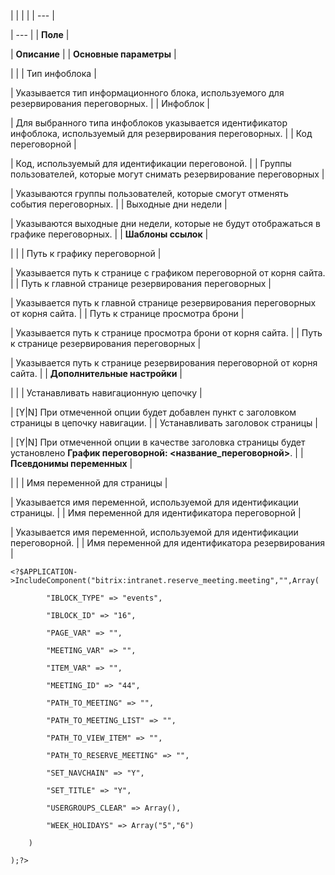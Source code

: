 |  |  |  |
| --- |

| --- |
| **Поле** |

| **Описание** |
| **Основные параметры** |

| |
| Тип инфоблока |

| Указывается тип информационного блока, используемого для резервирования переговорных. |
| Инфоблок |

| Для выбранного типа инфоблоков указывается идентификатор инфоблока, используемый для резервирования переговорных. |
| Код переговорной |

| Код, используемый для идентификации переговоной. |
| Группы пользователей, которые могут снимать резервирование переговорных |

| Указываются группы пользователей, которые смогут отменять события переговорных. |
| Выходные дни недели |

| Указываются выходные дни недели, которые не будут отображаться в графике переговорных. |
| **Шаблоны ссылок** |

| |
| Путь к графику переговорной |

| Указывается путь к странице с графиком переговорной от корня сайта. |
| Путь к главной странице резервирования переговорных |

| Указывается путь к главной странице резервирования переговорных от корня сайта. |
| Путь к странице просмотра брони |

| Указывается путь к странице просмотра брони от корня сайта. |
| Путь к странице резервирования переговорных |

| Указывается путь к странице резервирования переговорной от корня сайта. |
| **Дополнительные настройки** |

| |
| Устанавливать навигационную цепочку |

| [Y|N] При отмеченной опции будет добавлен пункт с заголовком страницы в цепочку навигации. |
| Устанавливать заголовок страницы |

| [Y|N] При отмеченной опции в качестве заголовка страницы будет установлено **График переговорной: <название\_переговорной>**. |
| **Псевдонимы переменных** |

| |
| Имя переменной для страницы |

| Указывается имя переменной, используемой для идентификации страницы. |
| Имя переменной для идентификатора переговорной |

| Указывается имя переменной, используемой для идентификации переговорной. |
| Имя переменной для идентификатора резервирования |

```
<?$APPLICATION->IncludeComponent("bitrix:intranet.reserve_meeting.meeting","",Array(

		"IBLOCK_TYPE" => "events",

		"IBLOCK_ID" => "16",

		"PAGE_VAR" => "",

		"MEETING_VAR" => "",

		"ITEM_VAR" => "",

		"MEETING_ID" => "44",

		"PATH_TO_MEETING" => "",

		"PATH_TO_MEETING_LIST" => "",

		"PATH_TO_VIEW_ITEM" => "",

		"PATH_TO_RESERVE_MEETING" => "",

		"SET_NAVCHAIN" => "Y",

		"SET_TITLE" => "Y",

		"USERGROUPS_CLEAR" => Array(),

		"WEEK_HOLIDAYS" => Array("5","6")

	)

);?>


```